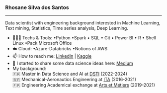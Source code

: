 ### Rhosane Silva dos Santos
---
Data scientist with engineering background interested in Machine Learning, Text mining,
Statistics, Time series analysis, Deep Learning. 

- 👩🏽‍💻 Techs & Tools: •Python •Spark • SQL • Git
• Power BI • R • Shell Linux
•Pack Microsoft Office
- ☁️ Cloud: •Azure-Databricks •Notions of AWS
- 📫 How to reach me: [LinkedIn](https://www.linkedin.com/in/rhosane-silva-dos-santos/) | 
                      [Kaggle](https://www.kaggle.com/rhosane)
- 🌱 I started to share some data science ideas here: [Medium](https://medium.com/@rhowsane)
- My background:  
                     🇫🇷 Master in Data Science and AI at [DSTI](http://www.ita.br/) (2022-2024)  
                     🇧🇷 Mechanical-Aeronautics Engineering at [ITA](http://www.ita.br/) (2016-2021)  
                     🇫🇷 Engineering Academical exchange at [Arts et Métiers](https://artsetmetiers.fr/en) (2019-2021)  

<!--
 ✨ _special_ ✨ 
Here are some ideas to get you started:
- 🔭 I’m currently working on ...
- 🌱 I’m currently learning ...
- 👯 I’m looking to collaborate on ...
- 🤔 I’m looking for help with ...
- 💬 Ask me about ...
- 📫 How to reach me: ...
- 😄 Pronouns: ...
- ⚡ Fun fact: ...
-->
